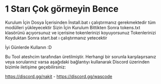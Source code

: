 # 1 Starı Çok görmeyin Bence 


Kurulum İçin Dosya İçerisinden İnstall.bat ı çalıştırmanız gerekmektedir tüm modülleri yükleyecektir Sizin İçin Kurulum Bittikten Sonra tokens.txt klasörünü açıyorsunuz ve içerisine tokenlerinizi koyuyorsunuz 
Tokenlerinizi Koyduktan Sonra start.bat ı çalıştırmanız yetecektir

İyi Günlerde Kullanın :D

Bu Tool ateshcim tarafından üretilmiştir. Herhangi bir sorunla karşılaşırsanız veya sorularınız varsa aşağıdaki bağlantıyı kullanarak Discord üzerinden bizimle iletişime geçebilirsiniz:

https://discord.gg/nakit - https://discord.gg/wascode

